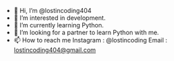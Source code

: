 - 👋 Hi, I’m @lostincoding404
- 👀 I’m interested in development.
- 🌱 I’m currently learning Python.
- 💞️ I’m looking for a partner to learn Python with me.
- 📫 How to reach me Instagram : @lostincoding Email : lostincoding404@gmail.com

<!---
lostincoding404/lostincoding404 is a ✨ special ✨ repository because its `README.md` (this file) appears on your GitHub profile.
You can click the Preview link to take a look at your changes.
--->
